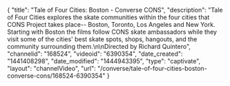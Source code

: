 {
    "title": "Tale of Four Cities: Boston - Converse CONS",
    "description": "Tale of Four Cities explores the skate communities within the four cities that CONS Project takes place-- Boston, Toronto, Los Angeles and New York. Starting with Boston the films follow CONS skate ambassadors while they visit some of the cities' best skate spots, shops, hangouts, and the community surrounding them.\n\nDirected by Richard Quintero",
    "channelid": "168524",
    "videoid": "6390354",
    "date_created": "1441408298",
    "date_modified": "1444943395",
    "type": "captivate",
    "layout": "channelVideo",
    "url": "\/converse\/tale-of-four-cities-boston-converse-cons\/168524-6390354"
}
